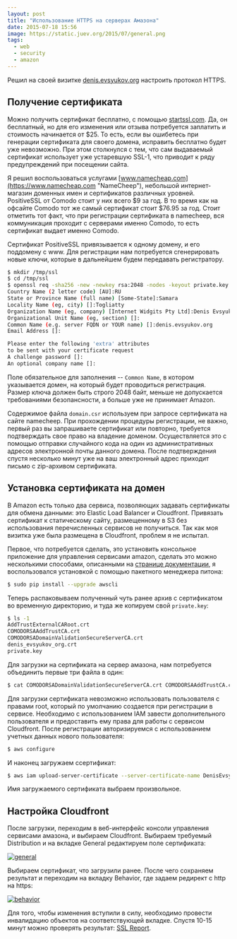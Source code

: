 ```yaml
---
layout: post
title: "Использование HTTPS на серверах Амазона"
date: 2015-07-18 15:56
image: https://static.juev.org/2015/07/general.png
tags:
  - web
  - security
  - amazon
---
```

Решил на своей визитке [denis.evsyukov.org](https://denis.evsyukov.org "Denis Evsyukov") настроить протокол HTTPS.

## Получение сертификата

Можно получить сертификат бесплатно, с помощью [startssl.com](https://www.startssl.com "StartSLL"). Да, он бесплатный, но для его изменения или отзыва потребуется заплатить и стоимость начинается от $25. То есть, если вы ошибетесь при генерации сертификата для своего домена, исправить бесплатно будет уже невозможно. При этом столкнулся с тем, что сам выдаваемый сертификат использует уже устаревшую SSL-1, что приводит к ряду предупреждений при посещении сайта.

Я решил воспользоваться услугами [www.namecheap.com](https://www.namecheap.com "NameCheep"), небольшой интернет-магазин доменных имен и сертификатов различных уровней. PositiveSSL от Comodo стоит у них всего $9 за год. В то время как на офсайте Comodo тот же самый сертификат стоит $76.95 за год. Стоит отметить тот факт, что при регистрации сертификата в namecheep, вся коммуникация проходит с серверами именно Comodo, то есть сертификат выдает именно Comodo.

Сертификат PositiveSSL привязывается к одному домену, и его поддомену c www. Для регистрации нам потребуется сгенерировать новые ключи, которые в дальнейшем будем передавать регистратору.

``` bash
$ mkdir /tmp/ssl
$ cd /tmp/ssl
$ openssl req -sha256 -new -newkey rsa:2048 -nodes -keyout private.key -out domain.csr
Country Name (2 letter code) [AU]:RU
State or Province Name (full name) [Some-State]:Samara
Locality Name (eg, city) []:Togliatty
Organization Name (eg, company) [Internet Widgits Pty Ltd]:Denis Evsyukov
Organizational Unit Name (eg, section) []:
Common Name (e.g. server FQDN or YOUR name) []:denis.evsyukov.org
Email Address []:

Please enter the following 'extra' attributes
to be sent with your certificate request
A challenge password []:
An optional company name []:
```

Поле обязательное для заполнения -- `Common Name`, в котором указывается домен, на который будет проводиться регистрация. Размер ключа должен быть строго 2048 байт, меньше не допускается требованиями безопансности, а больше уже не принимает Amazon.

Содержимое файла `domain.csr` используем при запросе сертификата на сайте namecheep. При прохождении процедуры регистрации, не важно, первый раз вы запрашиваете сертификат или повторно, требуется подтверждать свое право на владение доменом. Осуществляется это с помощью отправки случайного кода на один из административных адресов электронной почты данного домена. После подтверждения спустя несколько минут уже на ваш электронный адрес приходит письмо с zip-архивом сертификата.

## Установка сертификата на домен

В Amazon есть только два сервиса, позволяющих задавать сертификаты для обмена данными: это Elastic Load Balancer и Cloudfront. Привязать сертификат к статическому сайту, размещенному в S3 без использования перечисленных сервисов не получиться. Так как моя визитка уже была размещена в Cloudfront, проблем я не испытал.

Первое, что потребуется сделать, это установить консольное приложение для управления сервисами amazon, сделать это можно несколькими способами, описанными на [странице документации](http://docs.aws.amazon.com/cli/latest/userguide/cli-chap-getting-set-up.html "AWS Documentation"), я воспользовался установкой с помощью пакетного менеджера питона:

``` bash
$ sudo pip install --upgrade awscli
```

Теперь распаковываем полученный чуть ранее архив с сертификатом во временную директорию, и туда же копируем свой `private.key`:

``` bash
$ ls -1
AddTrustExternalCARoot.crt
COMODORSAAddTrustCA.crt
COMODORSADomainValidationSecureServerCA.crt
denis_evsyukov_org.crt
private.key
```

Для загрузки на сертификата на сервер амазона, нам потребуется объединить первые три файла в один:

``` bash
$ cat COMODORSADomainValidationSecureServerCA.crt COMODORSAAddTrustCA.crt AddTrustExternalCARoot.crt > PositiveSSL.ca-bundle
```

Для загрузки сертификата невозможно использовать пользователя с правами root, который по умолчанию создается при регистрации в сервисе. Необходимо с использованием IAM завести дополнительного пользователя и предоставить ему права для работы с сервисом Cloudfront. После регистрации авторизируемся с использованием учетных данных нового пользователя:

``` bash
$ aws configure
```

И наконец загружаем ссертификат:

``` bash
$ aws iam upload-server-certificate --server-certificate-name DenisEvsyukovOrg --certificate-body file://denis_evsyukov_org.crt --private-key file://private.key --certificate-chain file://PositiveSSL.ca-bundle --path /cloudfront/
```

Имя загружаемого сертификата выбраем произвольное.

## Настройка Cloudfront

После загрузки, переходим в веб-интерфейс консоли управления сервисами амазона, и выбираем Cloudfront. Выбираем требуемый Distribution и на вкладке General редактируем поле сертификата:

[![general](https://static.juev.org/2015/07/general.png)](https://static.juev.org/2015/07/general.png "General")

Выбираем сертификат, что загрузили ранее. После чего сохраняем результат и переходим на вкладку Behavior, где задаем редирект с http на https:

[![behavior](https://static.juev.org/2015/07/behavior.png)](https://static.juev.org/2015/07/behavior.png "Behavior")

Для того, чтобы изменения вступили в силу, необходимо провести инвалидацию объектов на соответствующей вкладке. Спустя 10-15 минут можно проверять результат: [SSL Report](https://www.ssllabs.com/ssltest/analyze.html?d=denis.evsyukov.org "SSL Report").
